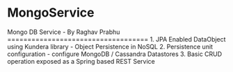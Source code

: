 MongoService
============

Mongo DB Service - By Raghav Prabhu ===================================      1. JPA Enabled DataObject using Kundera library - Object Persistence in NoSQL    2. Persistence unit configuration - configure MongoDB / Cassandra Datastores    3. Basic CRUD operation exposed as a Spring based REST Service